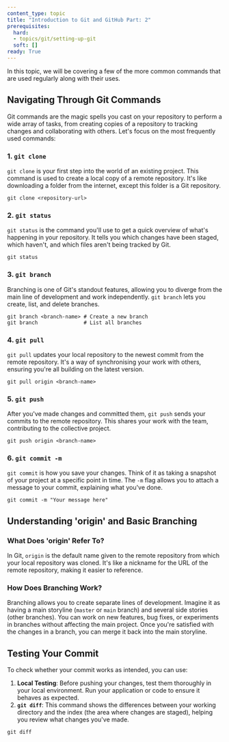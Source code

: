 ```yaml
---
content_type: topic
title: "Introduction to Git and GitHub Part: 2"
prerequisites:
  hard:
  - topics/git/setting-up-git
  soft: []
ready: True
---
```


In this topic, we will be covering a few of the more common commands that are used regularly along with their uses.

## Navigating Through Git Commands

Git commands are the magic spells you cast on your repository to perform a wide array of tasks, from creating copies of a repository to tracking changes and collaborating with others. Let's focus on the most frequently used commands:

### 1. `git clone`

`git clone` is your first step into the world of an existing project. This command is used to create a local copy of a remote repository. It's like downloading a folder from the internet, except this folder is a Git repository.

```
git clone <repository-url>
```

### 2. `git status`

`git status` is the command you'll use to get a quick overview of what's happening in your repository. It tells you which changes have been staged, which haven't, and which files aren't being tracked by Git.

```
git status
```

### 3. `git branch`

Branching is one of Git's standout features, allowing you to diverge from the main line of development and work independently. `git branch` lets you create, list, and delete branches.

```
git branch <branch-name> # Create a new branch
git branch               # List all branches
```

### 4. `git pull`

`git pull` updates your local repository to the newest commit from the remote repository. It's a way of synchronising your work with others, ensuring you're all building on the latest version.

```
git pull origin <branch-name>
```

### 5. `git push`

After you've made changes and committed them, `git push` sends your commits to the remote repository. This shares your work with the team, contributing to the collective project.

```
git push origin <branch-name>
```

### 6. `git commit -m`

`git commit` is how you save your changes. Think of it as taking a snapshot of your project at a specific point in time. The `-m` flag allows you to attach a message to your commit, explaining what you've done.

```
git commit -m "Your message here"
```

## Understanding 'origin' and Basic Branching

### What Does 'origin' Refer To?

In Git, `origin` is the default name given to the remote repository from which your local repository was cloned. It's like a nickname for the URL of the remote repository, making it easier to reference.

### How Does Branching Work?

Branching allows you to create separate lines of development. Imagine it as having a main storyline (`master` or `main` branch) and several side stories (other branches). You can work on new features, bug fixes, or experiments in branches without affecting the main project. Once you're satisfied with the changes in a branch, you can merge it back into the main storyline.

## Testing Your Commit

To check whether your commit works as intended, you can use:

1. **Local Testing**: Before pushing your changes, test them thoroughly in your local environment. Run your application or code to ensure it behaves as expected.
2. **`git diff`**: This command shows the differences between your working directory and the index (the area where changes are staged), helping you review what changes you've made.

```
git diff
```